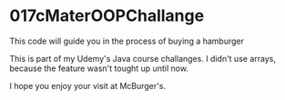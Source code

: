 # 017cMaterOOPChallange
This code will guide you in the process of buying a hamburger

This is part of my Udemy's Java course challanges.
I didn't use arrays, because the feature wasn't tought up until now.

I hope you enjoy your visit at McBurger's.
